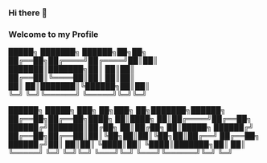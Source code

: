 ### Hi there 👋
### Welcome to my Profile

<!--
**mojtabavi/mojtabavi** is a ✨ _special_ ✨ repository because its `README.md` (this file) appears on your GitHub profile.

Here are some ideas to get you started:

- 🔭 I’m currently working on ...
- 🌱 I’m currently learning ...
- 👯 I’m looking to collaborate on ...
- 🤔 I’m looking for help with ...
- 💬 Ask me about ...
- 📫 How to reach me: ...
- 😄 Pronouns: ...
- ⚡ Fun fact: ...
-->
 █████╗ ███████╗ ██████╗██╗██╗                      
██╔══██╗██╔════╝██╔════╝██║██║                      
███████║███████╗██║     ██║██║                      
██╔══██║╚════██║██║     ██║██║                      
██║  ██║███████║╚██████╗██║██║                      
╚═╝  ╚═╝╚══════╝ ╚═════╝╚═╝╚═╝                      
                                                    
██████╗  █████╗ ███╗   ██╗███╗   ██╗███████╗██████╗ 
██╔══██╗██╔══██╗████╗  ██║████╗  ██║██╔════╝██╔══██╗
██████╔╝███████║██╔██╗ ██║██╔██╗ ██║█████╗  ██████╔╝
██╔══██╗██╔══██║██║╚██╗██║██║╚██╗██║██╔══╝  ██╔══██╗
██████╔╝██║  ██║██║ ╚████║██║ ╚████║███████╗██║  ██║
╚═════╝ ╚═╝  ╚═╝╚═╝  ╚═══╝╚═╝  ╚═══╝╚══════╝╚═╝  ╚═╝
                                                    
                                                                  
                                                                  
                                                                  
